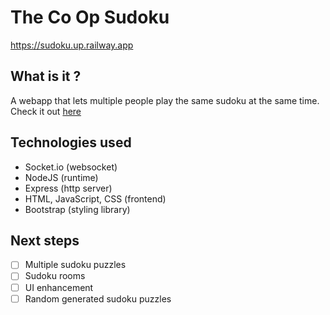 # The Co Op Sudoku

https://sudoku.up.railway.app

## What is it ?
A webapp that lets multiple people play the same sudoku at the same time. Check it out [here](https://sudoku.up.railway.app)

## Technologies used
- Socket.io (websocket)
- NodeJS (runtime)
- Express (http server)
- HTML, JavaScript, CSS (frontend)
- Bootstrap (styling library)

## Next steps
- [ ] Multiple sudoku puzzles
- [ ] Sudoku rooms
- [ ] UI enhancement
- [ ] Random generated sudoku puzzles